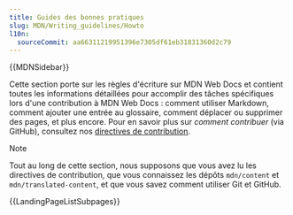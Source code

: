 ```yaml
---
title: Guides des bonnes pratiques
slug: MDN/Writing_guidelines/Howto
l10n:
  sourceCommit: aa66311219951396e7305df61eb31831360d2c79
---
```


{{MDNSidebar}}

Cette section porte sur les règles d'écriture sur MDN Web Docs et contient toutes les informations détaillées pour accomplir des tâches spécifiques lors d'une contribution à MDN Web Docs&nbsp;: comment utiliser Markdown, comment ajouter une entrée au glossaire, comment déplacer ou supprimer des pages, et plus encore. Pour en savoir plus sur _comment contribuer_ (via GitHub), consultez nos [directives de contribution](/fr/docs/MDN/Community).

> [!NOTE]
> Tout au long de cette section, nous supposons que vous avez lu les directives de contribution, que vous connaissez les dépôts `mdn/content` et `mdn/translated-content`, et que vous savez comment utiliser Git et GitHub.

{{LandingPageListSubpages}}
